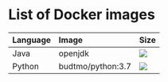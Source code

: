 List of Docker images
=====================

|Language   |Image   |Size   |
:---|:---|:---|
|Java|openjdk|[![](https://images.microbadger.com/badges/image/openjdk.svg)](https://microbadger.com/images/openjdk "Get your own image badge on microbadger.com")|
|Python|budtmo/python:3.7|[![](https://images.microbadger.com/badges/image/budtmo/python.svg)](https://microbadger.com/images/budtmo/python "Get your own image badge on microbadger.com")|
